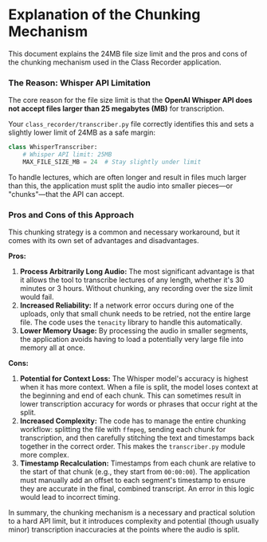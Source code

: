 # Explanation of the Chunking Mechanism

This document explains the 24MB file size limit and the pros and cons of the chunking mechanism used in the Class Recorder application.

### The Reason: Whisper API Limitation

The core reason for the file size limit is that the **OpenAI Whisper API does not accept files larger than 25 megabytes (MB)** for transcription.

Your `class_recorder/transcriber.py` file correctly identifies this and sets a slightly lower limit of 24MB as a safe margin:

```python
class WhisperTranscriber:
    # Whisper API limit: 25MB
    MAX_FILE_SIZE_MB = 24  # Stay slightly under limit
```

To handle lectures, which are often longer and result in files much larger than this, the application must split the audio into smaller pieces—or "chunks"—that the API can accept.

### Pros and Cons of this Approach

This chunking strategy is a common and necessary workaround, but it comes with its own set of advantages and disadvantages.

**Pros:**

1.  **Process Arbitrarily Long Audio:** The most significant advantage is that it allows the tool to transcribe lectures of any length, whether it's 30 minutes or 3 hours. Without chunking, any recording over the size limit would fail.
2.  **Increased Reliability:** If a network error occurs during one of the uploads, only that small chunk needs to be retried, not the entire large file. The code uses the `tenacity` library to handle this automatically.
3.  **Lower Memory Usage:** By processing the audio in smaller segments, the application avoids having to load a potentially very large file into memory all at once.

**Cons:**

1.  **Potential for Context Loss:** The Whisper model's accuracy is highest when it has more context. When a file is split, the model loses context at the beginning and end of each chunk. This can sometimes result in lower transcription accuracy for words or phrases that occur right at the split.
2.  **Increased Complexity:** The code has to manage the entire chunking workflow: splitting the file with `ffmpeg`, sending each chunk for transcription, and then carefully stitching the text and timestamps back together in the correct order. This makes the `transcriber.py` module more complex.
3.  **Timestamp Recalculation:** Timestamps from each chunk are relative to the start of that chunk (e.g., they start from `00:00:00`). The application must manually add an offset to each segment's timestamp to ensure they are accurate in the final, combined transcript. An error in this logic would lead to incorrect timing.

In summary, the chunking mechanism is a necessary and practical solution to a hard API limit, but it introduces complexity and potential (though usually minor) transcription inaccuracies at the points where the audio is split.
